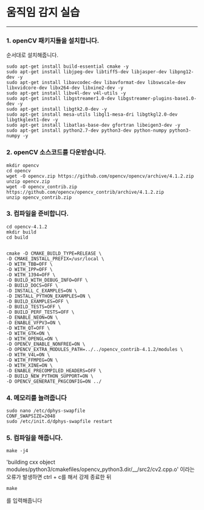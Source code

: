 # 움직임 감지 실습
-----------------------
### 1. openCV 패키지들을 설치합니다.
순서대로 설치해줍니다.

```
sudo apt-get install build-essential cmake -y
sudo apt-get install libjpeg-dev libtiff5-dev libjasper-dev libpng12-dev -y
sudo apt-get install libavcodec-dev libavformat-dev libswscale-dev libxvidcore-dev libx264-dev libxine2-dev -y  
sudo apt-get install libv4l-dev v4l-utils -y
sudo apt-get install libgstreamer1.0-dev libgstreamer-plugins-base1.0-dev -y
sudo apt-get install libgtk2.0-dev -y
sudo apt-get install mesa-utils libgl1-mesa-dri libgtkgl2.0-dev libgtkglext1-dev -y
sudo apt-get install libatlas-base-dev gfortran libeigen3-dev -y
sudo apt-get install python2.7-dev python3-dev python-numpy python3-numpy -y
```

### 2. openCV 소스코드를 다운받습니다.

```
mkdir opencv
cd opencv
wget -O opencv.zip https://github.com/opencv/opencv/archive/4.1.2.zip
unzip opencv.zip
wget -O opencv_contrib.zip https://github.com/opencv/opencv_contrib/archive/4.1.2.zip
unzip opencv_contrib.zip
```

### 3. 컴파일을 준비합니다.
```
cd opencv-4.1.2
mkdir build
cd build


cmake -D CMAKE_BUILD_TYPE=RELEASE \
-D CMAKE_INSTALL_PREFIX=/usr/local \
-D WITH_TBB=OFF \
-D WITH_IPP=OFF \
-D WITH_1394=OFF \
-D BUILD_WITH_DEBUG_INFO=OFF \
-D BUILD_DOCS=OFF \
-D INSTALL_C_EXAMPLES=ON \
-D INSTALL_PYTHON_EXAMPLES=ON \
-D BUILD_EXAMPLES=OFF \
-D BUILD_TESTS=OFF \
-D BUILD_PERF_TESTS=OFF \
-D ENABLE_NEON=ON \
-D ENABLE_VFPV3=ON \
-D WITH_QT=OFF \
-D WITH_GTK=ON \
-D WITH_OPENGL=ON \
-D OPENCV_ENABLE_NONFREE=ON \
-D OPENCV_EXTRA_MODULES_PATH=../../opencv_contrib-4.1.2/modules \
-D WITH_V4L=ON \
-D WITH_FFMPEG=ON \
-D WITH_XINE=ON \
-D ENABLE_PRECOMPILED_HEADERS=OFF \
-D BUILD_NEW_PYTHON_SUPPORT=ON \
-D OPENCV_GENERATE_PKGCONFIG=ON ../
```
### 4. 메모리를 늘려줍니다
```
sudo nano /etc/dphys-swapfile
CONF_SWAPSIZE=2048
sudo /etc/init.d/dphys-swapfile restart
```
### 5. 컴파일을 해줍니다.
```
make -j4
```
'building cxx object modules/python3/cmakefiles/opencv_python3.dir/__/src2/cv2.cpp.o'
이라는 오류가 발생하면 ctrl + c를 해서 강제 종료한 뒤
```
make
```
를 입력해줍니다
